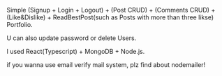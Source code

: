 Simple (Signup + Login + Logout) + (Post CRUD) + (Comments CRUD) + (Like&Dislike) + ReadBestPost(such as Posts with more than three likse) Portfolio.

U can also update password or delete Users.

I used React(Typescript) + MongoDB + Node.js.

if you wanna use email verify mail system, plz find about nodemailer!
